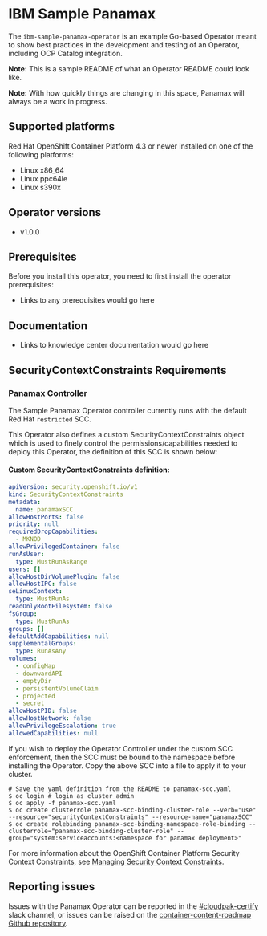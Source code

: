 # IBM Sample Panamax

The `ibm-sample-panamax-operator` is an example Go-based Operator meant to show best practices in the development and testing of an Operator, including OCP Catalog integration.

**Note:** This is a sample README of what an Operator README could look like.

**Note:** With how quickly things are changing in this space, Panamax will always be a work in progress.

## Supported platforms

Red Hat OpenShift Container Platform 4.3 or newer installed on one of the following platforms:

   - Linux x86_64
   - Linux ppc64le
   - Linux s390x

## Operator versions

   - v1.0.0

## Prerequisites

Before you install this operator, you need to first install the operator prerequisites:

- Links to any prerequisites would go here

## Documentation

- Links to knowledge center documentation would go here

## SecurityContextConstraints Requirements

### Panamax Controller

The Sample Panamax Operator controller currently runs with the default Red Hat `restricted` SCC.

This Operator also defines a custom SecurityContextConstraints object which is used to finely control the permissions/capabilities needed to deploy this Operator, the definition of this SCC is shown below:

#### Custom SecurityContextConstraints definition:

```yaml
apiVersion: security.openshift.io/v1
kind: SecurityContextConstraints
metadata:
  name: panamaxSCC
allowHostPorts: false
priority: null
requiredDropCapabilities:
  - MKNOD
allowPrivilegedContainer: false
runAsUser:
  type: MustRunAsRange
users: []
allowHostDirVolumePlugin: false
allowHostIPC: false
seLinuxContext:
  type: MustRunAs
readOnlyRootFilesystem: false
fsGroup:
  type: MustRunAs
groups: []
defaultAddCapabilities: null
supplementalGroups:
  type: RunAsAny
volumes:
  - configMap
  - downwardAPI
  - emptyDir
  - persistentVolumeClaim
  - projected
  - secret
allowHostPID: false
allowHostNetwork: false
allowPrivilegeEscalation: true
allowedCapabilities: null
```

If you wish to deploy the Operator Controller under the custom SCC enforcement, then the SCC must be bound to the namespace before installing the Operator. Copy the above SCC into a file to apply it to your cluster.

```
# Save the yaml definition from the README to panamax-scc.yaml
$ oc login # login as cluster admin 
$ oc apply -f panamax-scc.yaml
$ oc create clusterrole panamax-scc-binding-cluster-role --verb="use" --resource="securityContextConstraints" --resource-name="panamaxSCC"
$ oc create rolebinding panamax-scc-binding-namespace-role-binding --clusterrole="panamax-scc-binding-cluster-role" --group="system:serviceaccounts:<namespace for panamax deployment>" 
```

For more information about the OpenShift Container Platform Security Context Constraints, see [Managing Security Context Constraints](https://docs.openshift.com/container-platform/4.3/authentication/managing-security-context-constraints.html).

## Reporting issues

Issues with the Panamax Operator can be reported in the [#cloudpak-certify](https://ibm-cloudplatform.slack.com/archives/C6A052PCL) slack channel, or issues can be raised on the [container-content-roadmap Github repository](https://github.ibm.com/IBMPrivateCloud/container-content-roadmap/issues/new/choose).

